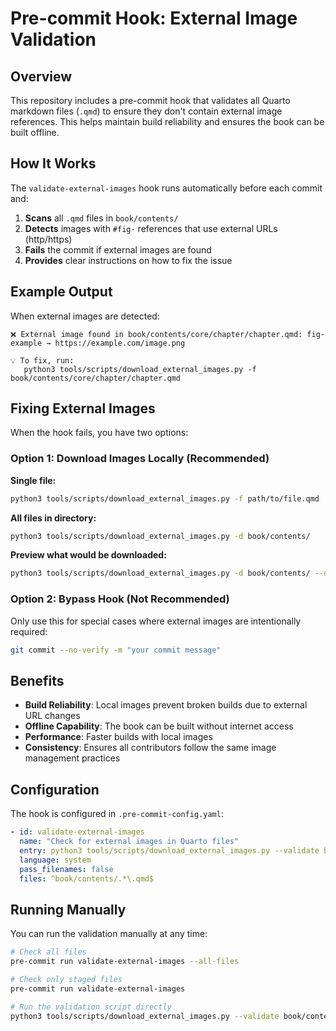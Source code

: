 # Pre-commit Hook: External Image Validation

## Overview

This repository includes a pre-commit hook that validates all Quarto markdown files (`.qmd`) to ensure they don't contain external image references. This helps maintain build reliability and ensures the book can be built offline.

## How It Works

The `validate-external-images` hook runs automatically before each commit and:

1. **Scans** all `.qmd` files in `book/contents/` 
2. **Detects** images with `#fig-` references that use external URLs (http/https)
3. **Fails** the commit if external images are found
4. **Provides** clear instructions on how to fix the issue

## Example Output

When external images are detected:

```
❌ External image found in book/contents/core/chapter/chapter.qmd: fig-example → https://example.com/image.png

💡 To fix, run:
   python3 tools/scripts/download_external_images.py -f book/contents/core/chapter/chapter.qmd
```

## Fixing External Images

When the hook fails, you have two options:

### Option 1: Download Images Locally (Recommended)

**Single file:**
```bash
python3 tools/scripts/download_external_images.py -f path/to/file.qmd
```

**All files in directory:**
```bash
python3 tools/scripts/download_external_images.py -d book/contents/
```

**Preview what would be downloaded:**
```bash
python3 tools/scripts/download_external_images.py -d book/contents/ --dry-run
```

### Option 2: Bypass Hook (Not Recommended)

Only use this for special cases where external images are intentionally required:

```bash
git commit --no-verify -m "your commit message"
```

## Benefits

- **Build Reliability**: Local images prevent broken builds due to external URL changes
- **Offline Capability**: The book can be built without internet access
- **Performance**: Faster builds with local images
- **Consistency**: Ensures all contributors follow the same image management practices

## Configuration

The hook is configured in `.pre-commit-config.yaml`:

```yaml
- id: validate-external-images
  name: "Check for external images in Quarto files"
  entry: python3 tools/scripts/download_external_images.py --validate book/contents/
  language: system
  pass_filenames: false
  files: ^book/contents/.*\.qmd$
```

## Running Manually

You can run the validation manually at any time:

```bash
# Check all files
pre-commit run validate-external-images --all-files

# Check only staged files
pre-commit run validate-external-images

# Run the validation script directly
python3 tools/scripts/download_external_images.py --validate book/contents/
```
